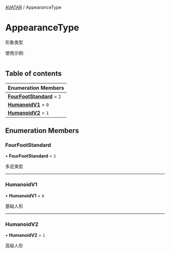 [AVATAR](../groups/Core.AVATAR.md) / AppearanceType

# AppearanceType <Badge type="tip" text="Enumeration" /> <Score text="AppearanceType" />

形象类型

使用示例:
```ts
```

## Table of contents

| Enumeration Members |
| :-----|
| **[FourFootStandard](mw.AppearanceType.md#fourfootstandard)** = ``2`` <br> |
| **[HumanoidV1](mw.AppearanceType.md#humanoidv1)** = ``0`` <br> |
| **[HumanoidV2](mw.AppearanceType.md#humanoidv2)** = ``1`` <br> |

## Enumeration Members

### FourFootStandard <Score text="FourFootStandard" /> 

• **FourFootStandard** = ``2``

多足类型

___

### HumanoidV1 <Score text="HumanoidV" /> 

• **HumanoidV1** = ``0``

基础人形

___

### HumanoidV2 <Score text="HumanoidV" /> 

• **HumanoidV2** = ``1``

高级人形
